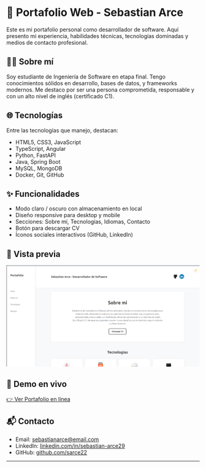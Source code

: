 # 💼 Portafolio Web - Sebastian Arce

Este es mi portafolio personal como desarrollador de software. Aquí presento mi experiencia, habilidades técnicas, tecnologías dominadas y medios de contacto profesional.

## 🧑‍💻 Sobre mí

Soy estudiante de Ingeniería de Software en etapa final. Tengo conocimientos sólidos en desarrollo, bases de datos, y frameworks modernos. Me destaco por ser una persona comprometida, responsable y con un alto nivel de inglés (certificado C1).

## 🌐 Tecnologías

Entre las tecnologías que manejo, destacan:

- HTML5, CSS3, JavaScript
- TypeScript, Angular
- Python, FastAPI
- Java, Spring Boot
- MySQL, MongoDB
- Docker, Git, GitHub

## ✨ Funcionalidades

- Modo claro / oscuro con almacenamiento en local
- Diseño responsive para desktop y mobile
- Secciones: Sobre mí, Tecnologías, Idiomas, Contacto
- Botón para descargar CV
- Íconos sociales interactivos (GitHub, LinkedIn)

## 📸 Vista previa

![preview](captura.png)


## 🔗 Demo en vivo

[👉 Ver Portafolio en línea](https://www.linkedin.com/in/sebastian-arce29/)  



## 📬 Contacto

- Email: [sebastianarce@email.com](mailto:sebastianarce482@gmail.com)
- LinkedIn: [linkedin.com/in/sebastian-arce29](https://www.linkedin.com/in/sebastian-arce29/)
- GitHub: [github.com/sarce22](https://github.com/sarce22)

---


